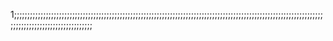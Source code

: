 1;;;;;;;;;;;;;;;;;;;;;;;;;;;;;;;;;;;;;;;;;;;;;;;;;;;;;;;;;;;;;;;;;;;;;;;;;;;;;;;;;;;;;;;;;;;;;;;;;;;;;;;;;;;;;;;;;;;;;;;;;;;;;;;;;;;;;;;;;;;;;;;;;;;;
